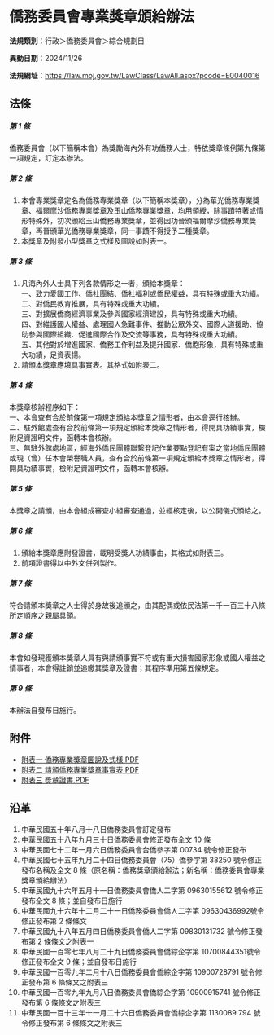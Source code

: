 # 僑務委員會專業獎章頒給辦法




**法規類別**：行政＞僑務委員會＞綜合規劃目

**異動日期**：2024/11/26  

**法規網址**：https://law.moj.gov.tw/LawClass/LawAll.aspx?pcode=E0040016



## 法條
##### 第 1 條
僑務委員會（以下簡稱本會）為獎勵海內外有功僑務人士，特依獎章條例第九條第一項規定，訂定本辦法。

##### 第 2 條
1. 本會專業獎章定名為僑務專業獎章（以下簡稱本獎章），分為華光僑務專業獎章、福爾摩沙僑務專業獎章及玉山僑務專業獎章，均用領綬，除事蹟特著或情形特殊外，初次頒給玉山僑務專業獎章，並得因功晉頒福爾摩沙僑務專業獎章，再晉頒華光僑務專業獎章，同一事蹟不得授予二種獎章。
1. 本獎章及附發小型獎章之式樣及圖說如附表一。

##### 第 3 條
1. 凡海內外人士具下列各款情形之一者，頒給本獎章：  
一、致力愛國工作、僑社團結、僑社福利或僑民權益，具有特殊或重大功績。  
二、對僑民教育推展，具有特殊或重大功績。  
三、對擴展僑商經濟事業及參與國家經濟建設，具有特殊或重大功績。  
四、對維護國人權益、處理國人急難事件、推動公眾外交、國際人道援助、協助參與國際組織、促進國際合作及交流等事務，具有特殊或重大功績。  
五、其他對於增進國家、僑務工作利益及提升國家、僑胞形象，具有特殊或重大功績，足資表揚。
1. 請頒本獎章應填具事實表。其格式如附表二。

##### 第 4 條
本獎章核辦程序如下：  
一、本會查有合於前條第一項規定頒給本獎章之情形者，由本會逕行核辦。  
二、駐外館處查有合於前條第一項規定頒給本獎章之情形者，得開具功績事實，檢附足資證明文件，函轉本會核辦。  
三、無駐外館處地區，經海外僑民團體聯繫登記作業要點登記有案之當地僑民團體或現（曾）任本會榮譽職人員，查有合於前條第一項規定頒給本獎章之情形者，得開具功績事實，檢附足資證明文件，函轉本會核辦。

##### 第 5 條
本獎章之請頒，由本會組成審查小組審查通過，並經核定後，以公開儀式頒給之。

##### 第 6 條
1. 頒給本獎章應附發證書，載明受獎人功績事由，其格式如附表三。
1. 前項證書得以中外文併列製作。

##### 第 7 條
符合請頒本獎章之人士得於身故後追頒之，由其配偶或依民法第一千一百三十八條所定順序之親屬具領。

##### 第 8 條
本會如發現獲頒本獎章人員有與請頒事實不符或有重大損害國家形象或國人權益之情事者，本會得註銷並追繳其獎章及證書；其程序準用第五條規定。

##### 第 9 條
本辦法自發布日施行。
## 附件
* [附表一 僑務專業獎章圖說及式樣.PDF](https://law.moj.gov.tw/LawClass/LawGetFile.ashx?FileId=0000226646)
* [附表二 請頒僑務專業獎章事實表.PDF](https://law.moj.gov.tw/LawClass/LawGetFile.ashx?FileId=0000226647)
* [附表三 獎章證書.PDF](https://law.moj.gov.tw/LawClass/LawGetFile.ashx?FileId=0000379733)
## 沿革
1. 中華民國五十年八月十八日僑務委員會訂定發布
1. 中華民國五十八年九月三十日僑務委員會修正發布全文 10 條
1. 中華民國七十二年一月六日僑務委員會台僑參字第 00734  號令修正發布
1. 中華民國七十五年九月二十四日僑務委員會（75）僑參字第 38250  號令修正發布名稱及全文 8  條（原名稱：僑務獎章頒給辦法；新名稱：僑務委員會專業獎章頒給辦法）
1. 中華民國九十六年五月十一日僑務委員會僑人二字第 09630155612  號令修正發布全文 8  條；並自發布日施行
1. 中華民國九十六年十二月二十一日僑務委員會僑人二字第 09630436992號令修正發布第 2  條條文                                      
1. 中華民國九十八年五月四日僑務委員會僑人二字第 09830131732  號令修正發布第 2  條條文之附表一  
1. 中華民國一百零七年八月二十九日僑務委員會僑綜企字第 10700844351號令修正發布全文 9  條；並自發布日施行
1. 中華民國一百零九年二月十八日僑務委員會僑綜企字第 10900728791  號令修正發布第 6  條條文之附表三
1.  中華民國一百零九年九月八日僑務委員會僑綜企字第 10900915741    號令修正發布第 6  條條文之附表三
1.  中華民國一百十三年十一月二十六日僑務委員會僑綜企字第 1130089  794 號令修正發布第 6  條條文之附表三

